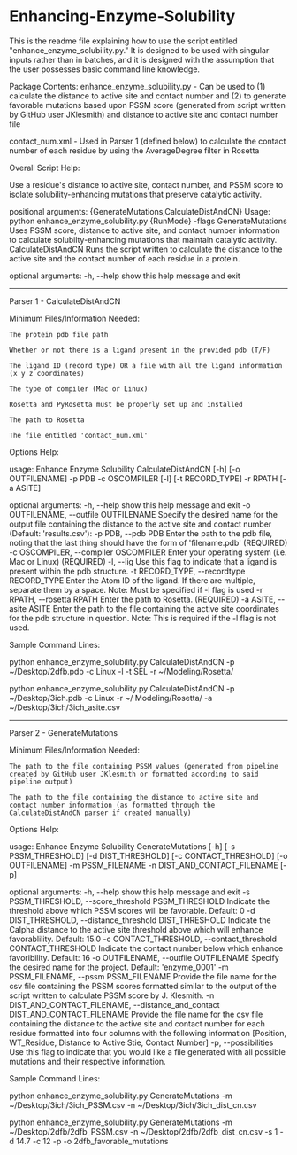 # Enhancing-Enzyme-Solubility

This is the readme file explaining how to use the script entitled "enhance_enzyme_solubility.py." It is designed to be used with singular inputs rather than in batches, and it is designed with the assumption that the user possesses basic command line knowledge.

Package Contents: 
enhance_enzyme_solubility.py - Can be used to (1) calculate the distance to active site and contact number and (2) to generate favorable mutations based upon PSSM score (generated from script written by GitHub user JKlesmith) and distance to active site and contact number file

contact_num.xml - Used in Parser 1 (defined below) to calculate the contact number of each residue by using the AverageDegree filter in Rosetta



Overall Script Help: 

Use a residue's distance to active site, contact number, and PSSM score to
isolate solubility-enhancing mutations that preserve catalytic activity.

positional arguments:
  {GenerateMutations,CalculateDistAndCN}
                        Usage: python enhance_enzyme_solubility.py {RunMode}
                        -flags
    GenerateMutations   Uses PSSM score, distance to active site, and contact
                        number information to calculate solubilty-enhancing
                        mutations that maintain catalytic activity.
    CalculateDistAndCN  Runs the script written to calculate the distance to
                        the active site and the contact number of each residue
                        in a protein.

optional arguments:
  -h, --help            show this help message and exit
___________________________________________________________________________________

Parser 1 - CalculateDistAndCN

Minimum Files/Information Needed: 

	The protein pdb file path

	Whether or not there is a ligand present in the provided pdb (T/F)

	The ligand ID (record type) OR a file with all the ligand information (x y z coordinates)

	The type of compiler (Mac or Linux)

	Rosetta and PyRosetta must be properly set up and installed

	The path to Rosetta

	The file entitled 'contact_num.xml'

Options Help:

usage: Enhance Enzyme Solubility CalculateDistAndCN [-h] [-o OUTFILENAME] -p
                                                    PDB -c OSCOMPILER [-l]
                                                    [-t RECORD_TYPE] -r RPATH
                                                    [-a ASITE]

optional arguments:
  -h, --help            show this help message and exit
  -o OUTFILENAME, --outfile OUTFILENAME
                        Specify the desired name for the output file
                        containing the distance to the active site and contact
                        number (Default: 'results.csv'):
  -p PDB, --pdb PDB     Enter the path to the pdb file, noting that the last
                        thing should have the form of 'filename.pdb'
                        (REQUIRED)
  -c OSCOMPILER, --compiler OSCOMPILER
                        Enter your operating system (i.e. Mac or Linux)
                        (REQUIRED)
  -l, --lig             Use this flag to indicate that a ligand is present
                        within the pdb structure.
  -t RECORD_TYPE, --recordtype RECORD_TYPE
                        Enter the Atom ID of the ligand. If there are
                        multiple, separate them by a space. Note: Must be
                        specified if -l flag is used
  -r RPATH, --rosetta RPATH
                        Enter the path to Rosetta. (REQUIRED)
  -a ASITE, --asite ASITE
                        Enter the path to the file containing the active site
                        coordinates for the pdb structure in question. Note:
                        This is required if the -l flag is not used.


Sample Command Lines: 

python enhance_enzyme_solubility.py CalculateDistAndCN -p ~/Desktop/2dfb.pdb -c 	Linux -l -t SEL -r ~/Modeling/Rosetta/ 

python enhance_enzyme_solubility.py CalculateDistAndCN -p ~/Desktop/3ich.pdb -c 	Linux -r ~/		Modeling/Rosetta/ -a ~/Desktop/3ich/3ich_asite.csv

___________________________________________________________________________________

Parser 2 - GenerateMutations

Minimum Files/Information Needed:

	The path to the file containing PSSM values (generated from pipeline created by GitHub user JKlesmith or formatted according to said pipeline output)

	The path to the file containing the distance to active site and contact number information (as formatted through the CalculateDistAndCN parser if created manually)

Options Help: 

usage: Enhance Enzyme Solubility GenerateMutations [-h] [-s PSSM_THRESHOLD]
                                                   [-d DIST_THRESHOLD]
                                                   [-c CONTACT_THRESHOLD]
                                                   [-o OUTFILENAME] -m
                                                   PSSM_FILENAME -n
                                                   DIST_AND_CONTACT_FILENAME
                                                   [-p]

optional arguments:
  -h, --help            show this help message and exit
  -s PSSM_THRESHOLD, --score_threshold PSSM_THRESHOLD
                        Indicate the threshold above which PSSM scores will be
                        favorable. Default: 0
  -d DIST_THRESHOLD, --distance_threshold DIST_THRESHOLD
                        Indicate the Calpha distance to the active site
                        threshold above which will enhance favorablility.
                        Default: 15.0
  -c CONTACT_THRESHOLD, --contact_threshold CONTACT_THRESHOLD
                        Indicate the contact number below which enhance
                        favoribility. Default: 16
  -o OUTFILENAME, --outfile OUTFILENAME
                        Specify the desired name for the project. Default:
                        'enzyme_0001'
  -m PSSM_FILENAME, --pssm PSSM_FILENAME
                        Provide the file name for the csv file containing the
                        PSSM scores formatted similar to the output of the
                        script written to calculate PSSM score by J. Klesmith.
  -n DIST_AND_CONTACT_FILENAME, --distance_and_contact DIST_AND_CONTACT_FILENAME
                        Provide the file name for the csv file containing the
                        distance to the active site and contact number for
                        each residue formatted into four columns with the
                        following information [Position, WT_Residue, Distance
                        to Active Stie, Contact Number]
  -p, --possibilities   Use this flag to indicate that you would like a file
                        generated with all possible mutations and their
                        respective information.


Sample Command Lines: 

python enhance_enzyme_solubility.py GenerateMutations -m 
	~/Desktop/3ich/3ich_PSSM.csv -n ~/Desktop/3ich/3ich_dist_cn.csv 

python enhance_enzyme_solubility.py GenerateMutations -m 
	~/Desktop/2dfb/2dfb_PSSM.csv -n ~/Desktop/2dfb/2dfb_dist_cn.csv 
	-s 1 -d 14.7 -c 12 -p -o 2dfb_favorable_mutations

